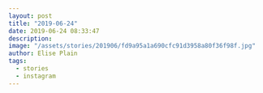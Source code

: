 ```yaml
---
layout: post
title: "2019-06-24"
date: 2019-06-24 08:33:47
description: 
image: "/assets/stories/201906/fd9a95a1a690cfc91d3958a80f36f98f.jpg"
author: Elise Plain
tags: 
  - stories
  - instagram
---
```



<p></p>
